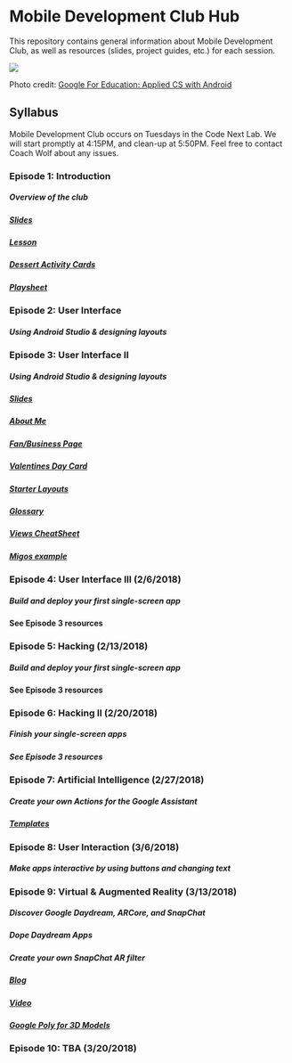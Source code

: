 # Mobile Development Club Hub

This repository contains general information about Mobile Development Club, as well as resources (slides, project guides, etc.) for each session.

![](https://cswithandroid.withgoogle.com/img/appliedcsandroid.png)

Photo credit: [Google For Education: Applied CS with Android](https://cswithandroid.withgoogle.com/img/appliedcsandroid.png)

## Syllabus

Mobile Development Club occurs on Tuesdays in the Code Next Lab.
We will start promptly at 4:15PM, and clean-up at 5:50PM.
Feel free to contact Coach Wolf about any issues.

### Episode 1: Introduction

##### Overview of the club 

##### [Slides](/episode-1/episode-1-slides.pdf)
##### [Lesson](/episode-1/episode-1-lesson-plan.pdf)
##### [Dessert Activity Cards](/episode-1/dessert-activity-cards.pdf)
##### [Playsheet](/episode-1/playsheet.pdf)

### Episode 2: User Interface

##### Using Android Studio & designing layouts

### Episode 3: User Interface II

##### Using Android Studio & designing layouts

##### [Slides](/episode-3/episode-3-slides.pdf)

##### [About Me](/episode-3/about-me/about-me-guide.md)

##### [Fan/Business Page](/episode-3/fan-business/fan-business-guide.md)

##### [Valentines Day Card](https://discussions.udacity.com/t/make-your-own-card/19643)

##### [Starter Layouts](/episode-3/starter-layouts)

##### [Glossary](https://developers.google.com/android/for-all/vocab-words/?utm_source=udacity&utm_medium=course&utm_campaign=android_basics)

##### [Views CheatSheet](http://labs.udacity.com/images/Common-Android-Views-Cheat-Sheet.pdf)

##### [Migos example](/episode-3/fan-business/migos.xml)

### Episode 4: User Interface III (2/6/2018)

##### Build and deploy your first single-screen app

#### See Episode 3 resources

### Episode 5: Hacking (2/13/2018)

##### Build and deploy your first single-screen app

#### See Episode 3 resources

### Episode 6: Hacking II (2/20/2018)

##### Finish your single-screen apps

##### See Episode 3 resources

### Episode 7: Artificial Intelligence (2/27/2018)

##### Create your own Actions for the Google Assistant

##### [Templates](https://developers.google.com/actions/templates/first-app)

### Episode 8: User Interaction (3/6/2018)

##### Make apps interactive by using buttons and changing text

### Episode 9: Virtual & Augmented Reality (3/13/2018)

##### Discover Google Daydream, ARCore, and SnapChat

##### Dope Daydream Apps

##### 

##### Create your own SnapChat AR filter

##### [Blog](https://medium.com/@tgb.bashista/introduction-to-snapchats-lens-studio-5dbd2737b684)

##### [Video](https://www.youtube.com/watch?v=f1lzaAiesdU)

##### [Google Poly for 3D Models](https://poly.google.com/)

### Episode 10: TBA (3/20/2018)

##### 
